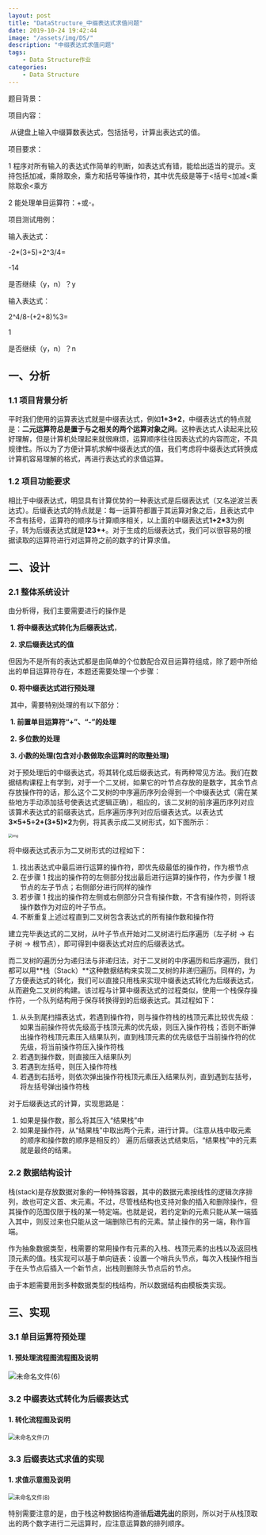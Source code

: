 ```yaml
---
layout: post
title: "DataStructure_中缀表达式求值问题"
date: 2019-10-24 19:42:44
image: "/assets/img/DS/"
description: "中缀表达式求值问题"
tags:
    - Data Structure作业
categories:
    - Data Structure
---
```


题目背景：

项目内容：

​ 从键盘上输入中缀算数表达式，包括括号，计算出表达式的值。

项目要求：

1 程序对所有输入的表达式作简单的判断，如表达式有错，能给出适当的提示。支持包括加减，乘除取余，乘方和括号等操作符，其中优先级是等于<括号<加减<乘除取余<乘方

2 能处理单目运算符：+或-。

项目测试用例：

输入表达式：

-2\*(3+5)+2^3/4=

-14

是否继续（y，n）？y

输入表达式：

2^4/8-(+2+8)%3=

1

是否继续（y，n）？n

## 一、分析

### 1.1 项目背景分析

平时我们使用的运算表达式就是中缀表达式，例如**1+3\*2**，中缀表达式的特点就是：**二元运算符总是置于与之相关的两个运算对象之间**。这种表达式人读起来比较好理解，但是计算机处理起来就很麻烦，运算顺序往往因表达式的内容而定，不具规律性。所以为了方便计算机求解中缀表达式的值，我们考虑将中缀表达式转换成计算机容易理解的格式，再进行表达式的求值运算。

### 1.2 项目功能要求

相比于中缀表达式，明显具有计算优势的一种表达式是后缀表达式（又名逆波兰表达式）。后缀表达式的特点就是：每一运算符都置于其运算对象之后，且表达式中不含有括号，运算符的顺序与计算顺序相关，以上面的中缀表达式**1+2\*3**为例子，转为后缀表达式就是**123\*+**。对于生成的后缀表达式，我们可以很容易的根据读取的运算符进行对运算符之前的数字的计算求值。

## 二、设计

### 2.1 整体系统设计

由分析得，我们主要需要进行的操作是

​ **1. 将中缀表达式转化为后缀表达式**，

​ **2. 求后缀表达式的值**

但因为不是所有的表达式都是由简单的个位数配合双目运算符组成，除了题中所给出的单目运算符存在，本题还需要处理一个步骤：

​ **0. 将中缀表达式进行预处理**

​ 其中，需要特别处理的有以下部分：

​ **1. 前置单目运算符“+”、“-”的处理**

​ **2. 多位数的处理**

​ **3. 小数的处理(包含对小数做取余运算时的取整处理)**

对于预处理后的中缀表达式，将其转化成后缀表达式，有两种常见方法。我们在数据结构课程上有学到，对于一个二叉树，如果它的叶节点存放的是数字，其余节点存放操作符的话，那么这个二叉树的中序遍历序列会得到一个中缀表达式（需在某些地方手动添加括号使表达式逻辑正确），相应的，该二叉树的前序遍历序列对应该算术表达式的前缀表达式，后序遍历序列对应后缀表达式。以表达式**3×5+5÷2+(3+5)×2**为例，将其表示成二叉树形式，如下图所示：

<img src="https://drive.google.com/uc?export=view&amp;id=1wR-MK17mWAAnw6yypNF6rEzbaoaFGtrI" alt="img" style="zoom:50%;" />

将中缀表达式表示为二叉树形式的过程如下：

1. 找出表达式中最后进行运算的操作符，即优先级最低的操作符，作为根节点
2. 在步骤 1 找出的操作符的左侧部分找出最后进行运算的操作符，作为步骤 1 根节点的左子节点；右侧部分进行同样的操作
3. 若步骤 1 找出的操作符左侧或右侧部分只含有操作数，不含有操作符，则将该操作数作为对应的叶子节点。
4. 不断重复上述过程直到二叉树包含表达式的所有操作数和操作符

建立完毕表达式的二叉树，从叶子节点开始对二叉树进行后序遍历（左子树 -> 右子树 -> 根节点），即可得到中缀表达式对应的后缀表达式。

而二叉树的遍历分为递归法与非递归法，对于二叉树的中序遍历和后序遍历，我们都可以用**栈（Stack）**这种数据结构来实现二叉树的非递归遍历。同样的，为了方便表达式的转化，我们可以直接只用栈来实现中缀表达式转化为后缀表达式，从而避免二叉树的构建。该过程与计算中缀表达式的过程类似，使用一个栈保存操作符，一个队列结构用于保存转换得到的后缀表达式。其过程如下：

1. 从头到尾扫描表达式，若遇到操作符，则与操作符栈的栈顶元素比较优先级：如果当前操作符优先级高于栈顶元素的优先级，则压入操作符栈；否则不断弹出操作符栈顶元素压入结果队列，直到栈顶元素的优先级低于当前操作符的优先级，将当前操作符压入操作符栈
2. 若遇到操作数，则直接压入结果队列
3. 若遇到左括号，则压入操作符栈
4. 若遇到右括号，则依次弹出操作符栈顶元素压入结果队列，直到遇到左括号，将左括号弹出操作符栈

对于后缀表达式的计算，实现思路是：

1. 如果是操作数，那么将其压入“结果栈”中
2. 如果是操作符，从“结果栈”中取出两个元素，进行计算。（注意从栈中取元素的顺序和操作数的顺序是相反的）
   遍历后缀表达式结束后，“结果栈”中的元素就是最终的结果。

### 2.2 数据结构设计

栈(stack)是存放数据对象的一种特殊容器，其中的数据元素按线性的逻辑次序排列，故也可定义首、末元素。不过，尽管栈结构也支持对象的插入和删除操作，但其操作的范围仅限于栈的某一特定端。也就是说，若约定新的元素只能从某一端插入其中，则反过来也只能从这一端删除已有的元素。禁止操作的另一端，称作盲端。

作为抽象数据类型，栈需要的常用操作有元素的入栈、栈顶元素的出栈以及返回栈顶元素的值。栈实现可以基于单向链表：设置一个哨兵头节点，每次入栈操作相当于在头节点后插入一个新节点，出栈则删除头节点后的节点。

由于本题需要用到多种数据类型的栈结构，所以数据结构由模板类实现。

## 三、实现

### 3.1 单目运算符预处理

#### 1. 预处理流程图流程图及说明

 <img src="https://github.com/Xuedixuedi/Xuedixuedi.github.io/blob/master/assets/img/DS/001.png" alt="未命名文件(6)" style="zoom:100%;" />

### 3.2 中缀表达式转化为后缀表达式

#### 1. 转化流程图及说明

<img src="https://github.com/Xuedixuedi/Xuedixuedi.github.io/blob/master/assets/img/DS/002.png" alt="未命名文件(7)" style="zoom:80%;" />

### 3.3 后缀表达式求值的实现

#### 1. 求值示意图及说明

<img src="https://github.com/Xuedixuedi/Xuedixuedi.github.io/blob/master/assets/img/DS/001.png" alt="未命名文件(8)" style="zoom:80%;" />

特别需要注意的是，由于栈这种数据结构遵循**后进先出**的原则，所以对于从栈顶取出的两个数字进行二元运算时，应注意运算数的排列顺序。
